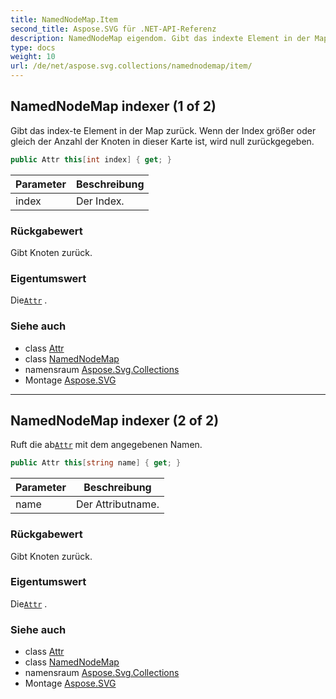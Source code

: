 ```yaml
---
title: NamedNodeMap.Item
second_title: Aspose.SVG für .NET-API-Referenz
description: NamedNodeMap eigendom. Gibt das indexte Element in der Map zurück. Wenn der Index größer oder gleich der Anzahl der Knoten in dieser Karte ist wird null zurückgegeben.
type: docs
weight: 10
url: /de/net/aspose.svg.collections/namednodemap/item/
---
```

## NamedNodeMap indexer (1 of 2)

Gibt das index-te Element in der Map zurück. Wenn der Index größer oder gleich der Anzahl der Knoten in dieser Karte ist, wird null zurückgegeben.

```csharp
public Attr this[int index] { get; }
```

| Parameter | Beschreibung |
| --- | --- |
| index | Der Index. |

### Rückgabewert

Gibt Knoten zurück.

### Eigentumswert

Die[`Attr`](../../../aspose.svg.dom/attr/) .

### Siehe auch

* class [Attr](../../../aspose.svg.dom/attr/)
* class [NamedNodeMap](../)
* namensraum [Aspose.Svg.Collections](../../namednodemap/)
* Montage [Aspose.SVG](../../../)

---

## NamedNodeMap indexer (2 of 2)

Ruft die ab[`Attr`](../../../aspose.svg.dom/attr/) mit dem angegebenen Namen.

```csharp
public Attr this[string name] { get; }
```

| Parameter | Beschreibung |
| --- | --- |
| name | Der Attributname. |

### Rückgabewert

Gibt Knoten zurück.

### Eigentumswert

Die[`Attr`](../../../aspose.svg.dom/attr/) .

### Siehe auch

* class [Attr](../../../aspose.svg.dom/attr/)
* class [NamedNodeMap](../)
* namensraum [Aspose.Svg.Collections](../../namednodemap/)
* Montage [Aspose.SVG](../../../)


